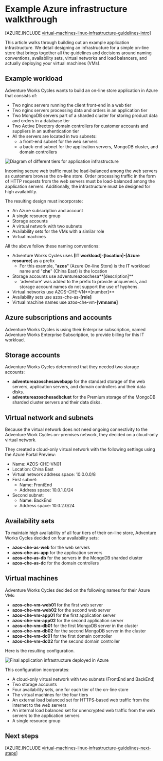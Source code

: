 <properties
	pageTitle="Example Infrastructure Walkthrough | Azure"
	description="Learn about the key design and implementation guidelines for deploying an example infrastructure in Azure."
	documentationCenter=""
	services="virtual-machines-linux"
	authors="iainfoulds"
	manager="timlt"
	editor=""
	tags="azure-resource-manager"/>

<tags
	ms.service="virtual-machines-linux"
	ms.workload="infrastructure-services"
	ms.tgt_pltfrm="vm-linux"
	ms.devlang="na"
	ms.topic="article"
	ms.date="09/08/2016"
	wacn.date=""
	ms.author="iainfou"/>

# Example Azure infrastructure walkthrough

[AZURE.INCLUDE [virtual-machines-linux-infrastructure-guidelines-intro](../../includes/virtual-machines-linux-infrastructure-guidelines-intro.md)] 

This article walks through building out an example application infrastructure. We detail designing an infrastructure for a simple on-line store that brings together all the guidelines and decisions around naming conventions, availability sets, virtual networks and load balancers, and actually deploying your virtual machines (VMs).


## Example workload

Adventure Works Cycles wants to build an on-line store application in Azure that consists of:

- Two nginx servers running the client front-end in a web tier
- Two nginx servers processing data and orders in an application tier
- Two MongoDB servers part of a sharded cluster for storing product data and orders in a database tier
- Two Active Directory domain controllers for customer accounts and suppliers in an authentication tier
- All the servers are located in two subnets:
	- a front-end subnet for the web servers 
	- a back-end subnet for the application servers, MongoDB cluster, and domain controllers

![Diagram of different tiers for application infrastructure](./media/virtual-machines-common-infrastructure-service-guidelines/example-tiers.png)

Incoming secure web traffic must be load-balanced among the web servers as customers browse the on-line store. Order processing traffic in the form of HTTP requests from the web servers must be load-balanced among the application servers. Additionally, the infrastructure must be designed for high availability.

The resulting design must incorporate:

- An Azure subscription and account
- A single resource group
- Storage accounts
- A virtual network with two subnets
- Availability sets for the VMs with a similar role
- Virtual machines

All the above follow these naming conventions:

- Adventure Works Cycles uses **[IT workload]-[location]-[Azure resource]** as a prefix
	- For this example, "**azos**" (Azure On-line Store) is the IT workload name and "**che**" (China East) is the location
- Storage accounts use adventureazoschesa**[description]**
	- 'adventure' was added to the prefix to provide uniqueness, and storage account names do not support the use of hyphens.
- Virtual networks use AZOS-CHE-VN**[number]**
- Availability sets use azos-che-as-**[role]**
- Virtual machine names use azos-che-vm-**[vmname]**


## Azure subscriptions and accounts

Adventure Works Cycles is using their Enterprise subscription, named Adventure Works Enterprise Subscription, to provide billing for this IT workload.


## Storage accounts

Adventure Works Cycles determined that they needed two storage accounts:

- **adventureazoschesawebapp** for the standard storage of the web servers, application servers, and domain controllers and their data disks.
- **adventureazoschesadbclust** for the Premium storage of the MongoDB sharded cluster servers and their data disks.


## Virtual network and subnets

Because the virtual network does not need ongoing connectivity to the Adventure Work Cycles on-premises network, they decided on a cloud-only virtual network.

They created a cloud-only virtual network with the following settings using the Azure Portal Preview:

- Name: AZOS-CHE-VN01
- Location: China East
- Virtual network address space: 10.0.0.0/8
- First subnet:
	- Name: FrontEnd
	- Address space: 10.0.1.0/24
- Second subnet:
	- Name: BackEnd
	- Address space: 10.0.2.0/24


## Availability sets

To maintain high availability of all four tiers of their on-line store, Adventure Works Cycles decided on four availability sets:

- **azos-che-as-web** for the web servers
- **azos-che-as-app** for the application servers
- **azos-che-as-db** for the servers in the MongoDB sharded cluster
- **azos-che-as-dc** for the domain controllers


## Virtual machines

Adventure Works Cycles decided on the following names for their Azure VMs:

- **azos-che-vm-web01** for the first web server
- **azos-che-vm-web02** for the second web server
- **azos-che-vm-app01** for the first application server
- **azos-che-vm-app02** for the second application server
- **azos-che-vm-db01** for the first MongoDB server in the cluster
- **azos-che-vm-db02** for the second MongoDB server in the cluster
- **azos-che-vm-dc01** for the first domain controller
- **azos-che-vm-dc02** for the second domain controller

Here is the resulting configuration.

![Final application infrastructure deployed in Azure](./media/virtual-machines-common-infrastructure-service-guidelines/example-config.png)

This configuration incorporates:

- A cloud-only virtual network with two subnets (FrontEnd and BackEnd)
- Two storage accounts
- Four availability sets, one for each tier of the on-line store
- The virtual machines for the four tiers
- An external load balanced set for HTTPS-based web traffic from the Internet to the web servers
- An internal load balanced set for unencrypted web traffic from the web servers to the application servers
- A single resource group


## <a name="next-steps"></a>Next steps

[AZURE.INCLUDE [virtual-machines-linux-infrastructure-guidelines-next-steps](../../includes/virtual-machines-linux-infrastructure-guidelines-next-steps.md)]